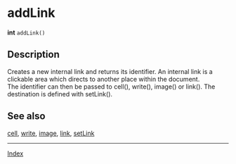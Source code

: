 # addLink

**int** `addLink() `

## Description

Creates a new internal link and returns its identifier. An internal link is a clickable area which directs to another place within the document.  
The identifier can then be passed to cell(), write(), image() or link(). The destination is defined with setLink().

## See also

[cell](cell.md), [write](write.md), [image](image.md), [link](link.md), [setLink](setLink.md)

* * *

[Index](README.md)
